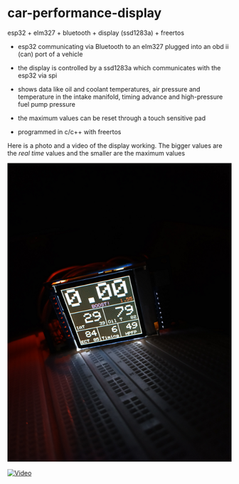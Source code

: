 # car-performance-display
esp32 + elm327 + bluetooth + display (ssd1283a) + freertos

* esp32 communicating via Bluetooth to an elm327 plugged into an obd ii (can) port of a vehicle

* the display is controlled by a ssd1283a which communicates with the esp32 via spi

* shows data like oil and coolant temperatures, air pressure and temperature in the intake manifold, timing advance and high-pressure fuel pump pressure

* the maximum values can be reset through a touch sensitive pad

* programmed in c/c++ with freertos

Here is a photo and a video of the display working. The bigger values are the <i>real time</i> values and the smaller are the maximum values

![Photo](https://github.com/viniciusmelara/car-performance-display/blob/main/img/IMG_20210509_184338.png)

[![Video](https://img.youtube.com/vi/uSTarYhGWlQ/maxresdefault.jpg)](https://youtu.be/uSTarYhGWlQ)